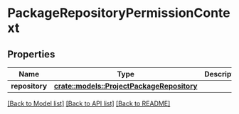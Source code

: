# PackageRepositoryPermissionContext

## Properties

Name | Type | Description | Notes
------------ | ------------- | ------------- | -------------
**repository** | [**crate::models::ProjectPackageRepository**](ProjectPackageRepository.md) |  | 

[[Back to Model list]](../README.md#documentation-for-models) [[Back to API list]](../README.md#documentation-for-api-endpoints) [[Back to README]](../README.md)


